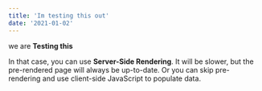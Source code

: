 ```yaml
---
title: 'Im testing this out'
date: '2021-01-02'
---
```


we are  **Testing this**

In that case, you can use **Server-Side Rendering**. It will be slower, but the pre-rendered page will always be up-to-date. Or you can skip pre-rendering and use client-side JavaScript to populate data.